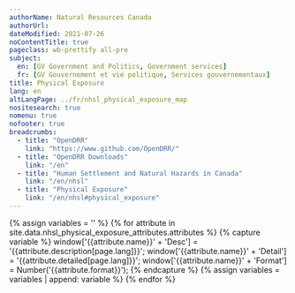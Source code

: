 ```yaml
---
authorName: Natural Resources Canada
authorUrl:
dateModified: 2021-07-26
noContentTitle: true
pageclass: wb-prettify all-pre
subject:
  en: [GV Government and Politics, Government services]
  fr: [GV Gouvernement et vie politique, Services gouvernementaux]
title: Physical Exposure
lang: en
altLangPage: ../fr/nhsl_physical_exposure_map
nositesearch: true
nomenu: true
nofooter: true
breadcrumbs:
  - title: "OpenDRR"
    link: "https://www.github.com/OpenDRR/"
  - title: "OpenDRR Downloads"
    link: "/en"
  - title: "Human Settlement and Natural Hazards in Canada"
    link: "/en/nhsl"
  - title: "Physical Exposure"
    link: "/en/nhsl#physical_exposure"
---
```

<!-- Load Leaflet from CDN -->
<link rel="stylesheet" href="https://unpkg.com/leaflet@1.7.1/dist/leaflet.css"
integrity="sha512-xodZBNTC5n17Xt2atTPuE1HxjVMSvLVW9ocqUKLsCC5CXdbqCmblAshOMAS6/keqq/sMZMZ19scR4PsZChSR7A=="
crossorigin=""/>

<script src="https://unpkg.com/leaflet@1.7.1/dist/leaflet.js"
integrity="sha512-XQoYMqMTK8LvdxXYG3nZ448hOEQiglfqkJs1NOQV44cWnUrBc8PkAOcXy20w0vlaXaVUearIOBhiXZ5V3ynxwA=="
crossorigin=""></script>

<!-- Load Esri Leaflet from CDN -->
<script src="https://unpkg.com/esri-leaflet@3.0.2/dist/esri-leaflet.js"
integrity="sha512-myckXhaJsP7Q7MZva03Tfme/MSF5a6HC2xryjAM4FxPLHGqlh5VALCbywHnzs2uPoF/4G/QVXyYDDSkp5nPfig=="
crossorigin=""></script>

<!-- Load Esri Leaflet Renderers plugin to use feature service symbology -->
<script src="https://unpkg.com/esri-leaflet-renderers@2.1.2" crossorigin=""></script>

<script src='https://api.mapbox.com/mapbox.js/plugins/leaflet-fullscreen/v1.0.1/Leaflet.fullscreen.min.js'></script>
<link href='https://api.mapbox.com/mapbox.js/plugins/leaflet-fullscreen/v1.0.1/leaflet.fullscreen.css' rel='stylesheet'/>

<script src="https://code.jquery.com/jquery-3.6.0.slim.min.js" integrity="sha256-u7e5khyithlIdTpu22PHhENmPcRdFiHRjhAuHcs05RI=" crossorigin="anonymous"></script>

<link href='../assets/css/app.css' rel='stylesheet'/>

<div id="map"></div>
<div id="sidebar"></div>

{% assign variables = '' %}
{% for attribute in site.data.nhsl_physical_exposure_attributes.attributes %}
  {% capture variable %}
  window['{{attribute.name}}' + 'Desc'] = '{{attribute.description[page.lang]}}';
  window['{{attribute.name}}' + 'Detail'] = '{{attribute.detailed[page.lang]}}';
  window['{{attribute.name}}' + 'Format'] = Number('{{attribute.format}}');
  {% endcapture %}
  {% assign variables = variables | append: variable %}
{% endfor %}

<script>

  {{variables}}

	var tiles = L.tileLayer( '//{s}.tile.osm.org/{z}/{x}/{y}.png', {
		attribution: '&copy; <a href="http://osm.org/copyright">OpenStreetMap</a> contributors'
	});

	var natural_hazards_building_exposure_model = L.esri.featureLayer({
		url: 'https://maps-cartes.services.geo.ca/server_serveur/rest/services/NRCan/nhsl_en/MapServer/7',
		simplifyFactor: 0.25,
		precision: 5,
    minZoom: 10,
		fields: [ 'OBJECTID', 'E_BldgNum' ]
	}).on( 'load', function ( e ) {
    $( '#sidebar' ).html( '' );
		this.metadata( function ( error, metadata ) {
			buildLegend( metadata );
		});
		$( '#modal' ).remove();
	}).on( 'loading', function ( e ) {
		$( '#map' ).before( '<div id="modal"></div>' );
	}).bindPopup( function ( layer ) {
    	return L.Util.template( '<p>Number of buildings: <strong>{E_BldgNum}</strong></p>', layer.feature.properties );
  }).on('add', function ( e ) {
    if ( oldId && oldLayer ) {
		  $( '#sidebar' ).html( '' );
      oldLayer.resetFeatureStyle( oldId );
    }
  }).on('click', function ( e ) {
		showAttributes( e, natural_hazards_building_exposure_model );
  });

	var landuse = L.esri.featureLayer({
		url: 'https://maps-cartes.services.geo.ca/server_serveur/rest/services/NRCan/nhsl_en/MapServer/8',
		simplifyFactor: 0.25,
		precision: 5,
    minZoom: 10,
		fields: [ 'OBJECTID', 'E_LandUse' ]
	}).on( 'load', function ( e ) {
		this.metadata( function ( error, metadata ) {
			buildLegend( metadata );
		});
		$( '#modal' ).remove();
	}).on( 'loading', function ( e ) {
		$( '#map' ).before( '<div id="modal"></div>' );
	}).bindPopup( function ( layer ) {
    	return L.Util.template( '<p>Landuse: <strong>{E_LandUse}</strong></p>', layer.feature.properties );
  }).on('add', function ( e ) {
    if ( oldId && oldLayer) {
		  $( '#sidebar' ).html( '' );
      oldLayer.resetFeatureStyle( oldId );
    }
  }).on('click', function ( e ) {
		showAttributes( e, landuse );
  });

  var population_density = L.esri.featureLayer({
		url: 'https://maps-cartes.services.geo.ca/server_serveur/rest/services/NRCan/nhsl_en/MapServer/9',
		simplifyFactor: 0.25,
		precision: 5,
    minZoom: 10,
		fields: [ 'OBJECTID', 'Et_PopNight___E_AreaHa' ]
  }).on( 'load', function ( e ) {
		this.metadata( function ( error, metadata ) {
			buildLegend( metadata );
		});
		$( '#modal' ).remove();
	}).on( 'loading', function ( e ) {
		$( '#map' ).before( '<div id="modal"></div>' );
	}).bindPopup( function ( layer ) {
    	return L.Util.template( '<p>Population density: <strong>{Et_PopNight___E_AreaHa}</strong></p>', layer.feature.properties );
  }).on('add', function ( e ) {
    if ( oldId && oldLayer) {
		  $( '#sidebar' ).html( '' );
      oldLayer.resetFeatureStyle( oldId );
    }
  }).on('click', function ( e ) {
		showAttributes( e, population_density );
  });

  var building_assets_per_hectare = L.esri.featureLayer({
		url: 'https://maps-cartes.services.geo.ca/server_serveur/rest/services/NRCan/nhsl_en/MapServer/10',
		simplifyFactor: 0.25,
		precision: 5,
    minZoom: 10,
		fields: [ 'OBJECTID', 'Et_AssetValue___E_AreaHa' ]
  }).on( 'load', function ( e ) {
		this.metadata( function ( error, metadata ) {
			buildLegend( metadata );
		});
		$( '#modal' ).remove();
	}).on( 'loading', function ( e ) {
		$( '#map' ).before( '<div id="modal"></div>' );
	}).bindPopup( function ( layer ) {
    	var assetval =  L.Util.template( '{Et_AssetValue___E_AreaHa}', layer.feature.properties );
      return '<p>Building assets per hectare: <strong>' + formatter.format(assetval) + '</strong></p>';
  }).on('add', function ( e ) {
    if ( oldId && oldLayer) {
		  $( '#sidebar' ).html( '' );
      oldLayer.resetFeatureStyle( oldId );
    }
  }).on('click', function ( e ) {
		showAttributes( e, building_assets_per_hectare );
  });

	var building_density = L.esri.featureLayer({
		url: 'https://maps-cartes.services.geo.ca/server_serveur/rest/services/NRCan/nhsl_en/MapServer/11',
		simplifyFactor: 0.25,
		precision: 5,
    minZoom: 10,
		fields: [ 'OBJECTID', 'Et_BldgNum___E_AreaHa' ]
	}).on( 'load', function ( e ) {
		this.metadata( function ( error, metadata ) {
			buildLegend( metadata );
		});
		$( '#modal' ).remove();
	}).on( 'loading', function ( e ) {
		$( '#map' ).before( '<div id="modal"></div>' );
	}).bindPopup( function ( layer ) {
    return L.Util.template( '<p>Building density: <strong>{Et_BldgNum___E_AreaHa}</strong></p>', layer.feature.properties );
  }).on('add', function ( e ) {
    if ( oldId && oldLayer) {
		  $( '#sidebar' ).html( '' );
      oldLayer.resetFeatureStyle( oldId );
    }
  }).on('click', function ( e ) {
		showAttributes( e, building_density );
  });

  var map = L.map( 'map', {
    fullscreenControl: true,
    center: [ 49.2827, -123.1207 ],
    zoom: 12,
    layers: [ tiles ]
  }),
  legend = L.control( { position: 'bottomright' } );

  map.on( 'overlayadd', function() {
    $( '#map' ).before( '<div id="modal"></div>' );
  });

  map.on( 'fullscreenchange', function () {
    map.invalidateSize();
  });

  var overlays = {
    'Landuse': landuse,
    'Population Density': population_density,
    'Building Assets per Hectare': building_assets_per_hectare,
    'Building Density': building_density,
    // 'Natural Hazards Building Exposure Model': natural_hazards_building_exposure_model
  };

  L.control.layers( overlays, null, { collapsed: false } ).addTo( map );

  landuse.addTo( map );

  var formatter = new Intl.NumberFormat( 'en-US', {
    style: 'currency',
    currency: 'USD',
    maximumFractionDigits: 0

    // These options are needed to round to whole numbers if that's what you want.
    //minimumFractionDigits: 0, // (this suffices for whole numbers, but will print 2500.10 as $2,500.1)
    //maximumFractionDigits: 0, // (causes 2500.99 to be printed as $2,501)
    //Usage: formatter.format(2500); $2,500.00
  });

  var oldId;
  var oldLayer;  

  function showAttributes( e, current_layer ) {

    current_layer.resetFeatureStyle( oldId );

    oldId = e.layer.feature.id;
    oldLayer = current_layer;

    current_layer.setFeatureStyle(e.layer.feature.id, {
      fillColor: 'red',
      color: 'red',
      weight: 3,
      fillOpacity: 0.5
    });
      
    current_layer.query()
      .where("OBJECTID = " + e.layer.feature.id )
      .run( function( error, resp ) {

        let props = resp.features[0].properties,
          string = '<table class="table table-striped table-responsive"><tr>';

          counter = 1;
          for ( const key in props ) {

            desc = window[key + 'Desc'];
            detail = window[key + 'Detail'];
            format = window[key + 'Format'];
            value = props[key];

            if ( format && value ) {
              if ( format === 444 ) {
                value = value.toLocaleString(undefined, {style:'currency', currency:'USD'});
              }
              else if ( format === 111 ) {
                value = value.toLocaleString(undefined, { maximumFractionDigits: 0 })
              }
              else if ( format === 555 ) {
                value *= 100
                value = value.toLocaleString(undefined, { maximumFractionDigits: 2 });
                value += '%';
              }
              else if ( format < 0 ) {
                mult = Math.abs(format);
                rounded = Math.round(value / (10 ** mult)) * 10 ** mult;
                value = rounded.toLocaleString(undefined);
              }
              else if ( format > 0 ) {
                value = value.toLocaleString(undefined, { maximumFractionDigits: format });
              }

              string +=
              '<td class="attr"><span class="prop" title="' + detail + '">' + desc + '</span><span class="val">' + value + '</span></td>';
            }
            else if ( key === 'OBJECTID' || key === 'SHAPE_Length' || key === 'SHAPE_Area' ) {}
            else if ( desc ) {
              string +=
                '<td class="attr"><span class="prop" title="' + detail + '">' + desc + '</span><span class="val">' + value + '</span></td>';
            }
            else {
              string +=
              '<td class="attr"><span class="prop">' + key + '</span><span class="val">' + value + '</span></td>';
            }
            if ( counter % 3 === 0) {
                string += '</tr><tr>';
              }
            counter += 1;
          }
        string += '</tr></table>';
        $( '#sidebar' ).html( '<h3>Properties of Selected Feature</h3>' + string );

      });
  }

  function buildLegend( metadata ) {

	  map.removeControl(legend);
	
    var renderers = metadata.drawingInfo.renderer.classBreakInfos ? metadata.drawingInfo.renderer.classBreakInfos : metadata.drawingInfo.renderer.uniqueValueInfos;

    legend.onAdd = function ( map ) {

      var div = L.DomUtil.create( 'div', 'info legend' );

      if ( renderers.length === 0 ) { 
        return L.DomUtil.create( 'div' ); 
      }

      div.innerHTML += '<center><strong>' + metadata.name + '</strong></center>';

      for ( var i = 0; i < renderers.length; i++ ) {
        div.innerHTML +=
        '<div style="white-space: nowrap;margin-top: 2px;"><i style="background:rgb( ' + renderers[i][ 'symbol' ].color[0] + ',' + renderers[i][ 'symbol' ].color[1] + ',' + renderers[i][ 'symbol' ].color[2] + ',' + renderers[i][ 'symbol' ].color[3] + ' );border-color:rgb( ' + renderers[i][ 'symbol' ][ 'outline' ].color[0] + ',' + renderers[i][ 'symbol' ][ 'outline' ].color[1] + ',' + renderers[i][ 'symbol' ][ 'outline' ].color[2]+ ',' + renderers[i][ 'symbol' ][ 'outline' ].color[3] + ' );border-width:' + renderers[i][ 'symbol' ][ 'outline' ].width + 'px;"></i> ' +
        renderers[i][ 'label' ] + '</div>';
      }

      return div;

    };

    legend.addTo( map );
  }
</script>
